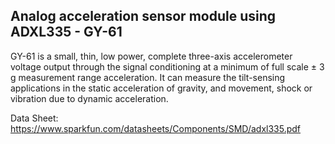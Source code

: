 ## Analog acceleration sensor module using ADXL335 - GY-61
GY-61 is a small, thin, low power, complete three-axis accelerometer voltage output through the signal conditioning at a minimum of full scale ± 3 g measurement range acceleration. It can measure the tilt-sensing applications in the static acceleration of gravity, and movement, shock or vibration due to dynamic acceleration. 


Data Sheet: https://www.sparkfun.com/datasheets/Components/SMD/adxl335.pdf
